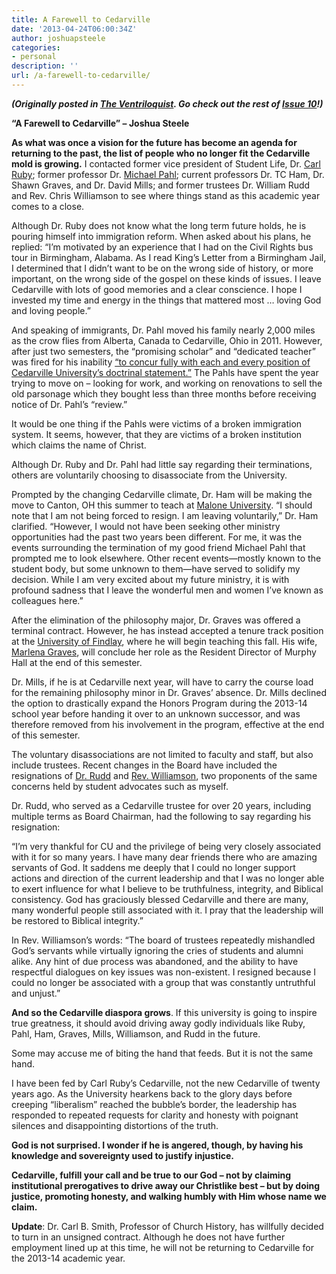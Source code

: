 ```yaml
---
title: A Farewell to Cedarville
date: '2013-04-24T06:00:34Z'
author: joshuapsteele
categories:
- personal
description: ''
url: /a-farewell-to-cedarville/
---
```

***(Originally posted in [The Ventriloquist](http://www.theventriloquist.us/). Go check out the rest of [Issue 10](http://www.theventriloquist.us/)!)***

**“A Farewell to Cedarville” – Joshua Steele**

**As what was once a vision for the future has become an agenda for returning to the past, the list of people who no longer fit the Cedarville mold is growing.** I contacted former vice president of Student Life, Dr. [Carl Ruby](http://www.carlruby.com/); former professor Dr. [Michael Pahl](https://sites.google.com/site/michaelpahl/); current professors Dr. TC Ham, Dr. Shawn Graves, and Dr. David Mills; and former trustees Dr. William Rudd and Rev. Chris Williamson to see where things stand as this academic year comes to a close.

Although Dr. Ruby does not know what the long term future holds, he is pouring himself into immigration reform. When asked about his plans, he replied: “I’m motivated by an experience that I had on the Civil Rights bus tour in Birmingham, Alabama. As I read King’s Letter from a Birmingham Jail, I determined that I didn’t want to be on the wrong side of history, or more important, on the wrong side of the gospel on these kinds of issues. I leave Cedarville with lots of good memories and a clear conscience. I hope I invested my time and energy in the things that mattered most … loving God and loving people.”

And speaking of immigrants, Dr. Pahl moved his family nearly 2,000 miles as the crow flies from Alberta, Canada to Cedarville, Ohio in 2011. However, after just two semesters, the “promising scholar” and “dedicated teacher” was fired for his inability [“to concur fully with each and every position of Cedarville University’s doctrinal statement.”](http://fiatlux125.wordpress.com/documents-2/the-dismissal-of-dr-pahl/) The Pahls have spent the year trying to move on – looking for work, and working on renovations to sell the old parsonage which they bought less than three months before receiving notice of Dr. Pahl’s “review.”

It would be one thing if the Pahls were victims of a broken immigration system. It seems, however, that they are victims of a broken institution which claims the name of Christ.

Although Dr. Ruby and Dr. Pahl had little say regarding their terminations, others are voluntarily choosing to disassociate from the University.

Prompted by the changing Cedarville climate, Dr. Ham will be making the move to Canton, OH this summer to teach at [Malone University](http://www.malone.edu/). “I should note that I am not being forced to resign. I am leaving voluntarily,” Dr. Ham clarified. “However, I would not have been seeking other ministry opportunities had the past two years been different. For me, it was the events surrounding the termination of my good friend Michael Pahl that prompted me to look elsewhere. Other recent events—mostly known to the student body, but some unknown to them—have served to solidify my decision. While I am very excited about my future ministry, it is with profound sadness that I leave the wonderful men and women I’ve known as colleagues here.”

After the elimination of the philosophy major, Dr. Graves was offered a terminal contract. However, he has instead accepted a tenure track position at the [University of Findlay](http://www.findlay.edu/Pages/default.aspx), where he will begin teaching this fall. His wife, [Marlena Graves](http://marlenagraves.com/), will conclude her role as the Resident Director of Murphy Hall at the end of this semester.

Dr. Mills, if he is at Cedarville next year, will have to carry the course load for the remaining philosophy minor in Dr. Graves’ absence. Dr. Mills declined the option to drastically expand the Honors Program during the 2013-14 school year before handing it over to an unknown successor, and was therefore removed from his involvement in the program, effective at the end of this semester.

The voluntary disassociations are not limited to faculty and staff, but also include trustees. Recent changes in the Board have included the resignations of [Dr. Rudd](http://calvarymuskegon.com/#/about-calvary/our-ministry-team) and [Rev. Williamson](http://www.strongtowerbiblechurch.com/#/our-team), two proponents of the same concerns held by student advocates such as myself.

Dr. Rudd, who served as a Cedarville trustee for over 20 years, including multiple terms as Board Chairman, had the following to say regarding his resignation:

“I’m very thankful for CU and the privilege of being very closely associated with it for so many years. I have many dear friends there who are amazing servants of God. It saddens me deeply that I could no longer support actions and direction of the current leadership and that I was no longer able to exert influence for what I believe to be truthfulness, integrity, and Biblical consistency. God has graciously blessed Cedarville and there are many, many wonderful people still associated with it. I pray that the leadership will be restored to Biblical integrity.”

In Rev. Williamson’s words: “The board of trustees repeatedly mishandled God’s servants while virtually ignoring the cries of students and alumni alike. Any hint of due process was abandoned, and the ability to have respectful dialogues on key issues was non-existent. I resigned because I could no longer be associated with a group that was constantly untruthful and unjust.”

**And so the Cedarville diaspora grows**. If this university is going to inspire true greatness, it should avoid driving away godly individuals like Ruby, Pahl, Ham, Graves, Mills, Williamson, and Rudd in the future.

Some may accuse me of biting the hand that feeds. But it is not the same hand.

I have been fed by Carl Ruby’s Cedarville, not the new Cedarville of twenty years ago. As the University hearkens back to the glory days before creeping “liberalism” reached the bubble’s border, the leadership has responded to repeated requests for clarity and honesty with poignant silences and disappointing distortions of the truth.

**God is not surprised. I wonder if he is angered, though, by having his knowledge and sovereignty used to justify injustice.**

**Cedarville, fulfill your call and be true to our God – not by claiming institutional prerogatives to drive away our Christlike best – but by doing justice, promoting honesty, and walking humbly with Him whose name we claim.**

**Update**: Dr. Carl B. Smith, Professor of Church History, has willfully decided to turn in an unsigned contract. Although he does not have further employment lined up at this time, he will not be returning to Cedarville for the 2013-14 academic year.